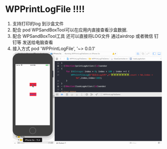 # WPPrintLogFile !!!!

1. 支持打印的log 到沙盒文件
2. 配合 pod WPSandBoxTool可以在应用内直接查看沙盒数据. 
3. 配合 WPSandBoxTool工具 还可以直接将LOG文件 通过airdrop 或者微信 钉钉等 发送给电脑查看
4. 接入方式  pod 'WPPrintLogFile', '~> 0.0.1'
![](https://github.com/wenyhooo/WPPrintLogFile/blob/master/WPPrintLogFileDemo/wpprintlog.gif)
